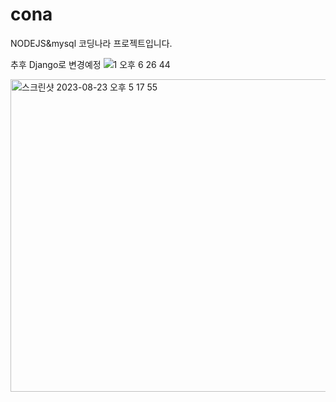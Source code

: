 # cona

NODEJS&mysql
코딩나라 프로젝트입니다.

추후 Django로 변경예정
![1 오후 6 26 44](https://github.com/urinaner/cona/assets/27186972/7370ce00-b417-4c4c-a95d-4eef86ff0222)

<img width="834" height="500" alt="스크린샷 2023-08-23 오후 5 17 55" src="https://github.com/urinaner/coding_nara/assets/27186972/837b40ff-3314-4195-93f3-dba53ea7dc9a">
